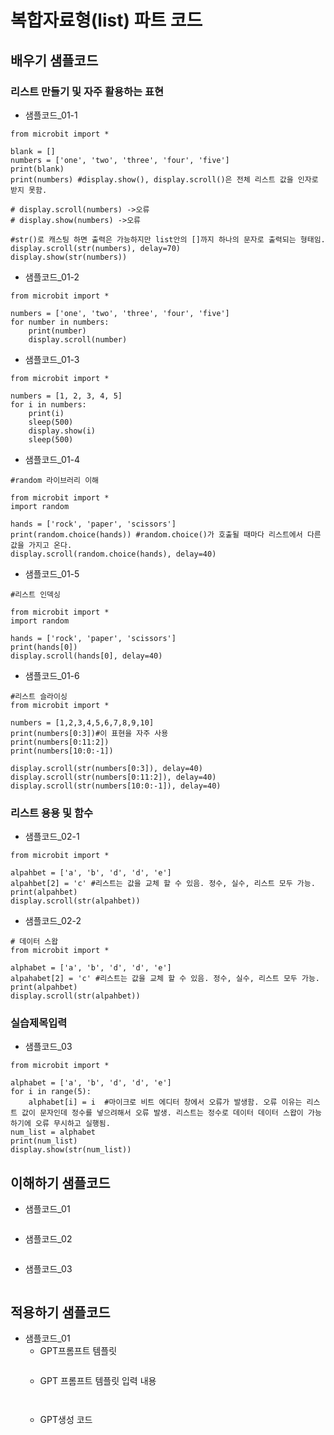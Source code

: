 # 복합자료형(list) 파트 코드
## 배우기 샘플코드
### 리스트 만들기 및 자주 활용하는 표현
* 샘플코드_01-1
```
from microbit import * 

blank = []
numbers = ['one', 'two', 'three', 'four', 'five']
print(blank)
print(numbers) #display.show(), display.scroll()은 전체 리스트 값을 인자로 받지 못함.

# display.scroll(numbers) ->오류
# display.show(numbers) ->오류

#str()로 캐스팅 하면 출력은 가능하지만 list안의 []까지 하나의 문자로 출력되는 형태임.
display.scroll(str(numbers), delay=70)
display.show(str(numbers))
```
* 샘플코드_01-2
```
from microbit import * 

numbers = ['one', 'two', 'three', 'four', 'five']
for number in numbers:
    print(number)
    display.scroll(number)
```

* 샘플코드_01-3
```
from microbit import * 

numbers = [1, 2, 3, 4, 5]
for i in numbers:
    print(i)
    sleep(500)
    display.show(i)
    sleep(500)
```

* 샘플코드_01-4
```
#random 라이브러리 이해

from microbit import *
import random

hands = ['rock', 'paper', 'scissors']
print(random.choice(hands)) #random.choice()가 호출될 때마다 리스트에서 다른 값을 가지고 온다.
display.scroll(random.choice(hands), delay=40)
```

* 샘플코드_01-5
```
#리스트 인덱싱

from microbit import *
import random

hands = ['rock', 'paper', 'scissors']
print(hands[0])
display.scroll(hands[0], delay=40)
```

* 샘플코드_01-6
```
#리스트 슬라이싱
from microbit import *

numbers = [1,2,3,4,5,6,7,8,9,10]
print(numbers[0:3])#이 표현을 자주 사용
print(numbers[0:11:2])
print(numbers[10:0:-1])

display.scroll(str(numbers[0:3]), delay=40)
display.scroll(str(numbers[0:11:2]), delay=40)
display.scroll(str(numbers[10:0:-1]), delay=40)
```

### 리스트 용용 및 함수
* 샘플코드_02-1
```
from microbit import *

alpahbet = ['a', 'b', 'd', 'd', 'e']
alpahbet[2] = 'c' #리스트는 값을 교체 할 수 있음. 정수, 실수, 리스트 모두 가능.
print(alpahbet)
display.scroll(str(alpahbet))
```
* 샘플코드_02-2
```
# 데이터 스왑
from microbit import *

alphabet = ['a', 'b', 'd', 'd', 'e']
alpahabet[2] = 'c' #리스트는 값을 교체 할 수 있음. 정수, 실수, 리스트 모두 가능.
print(alpahbet)
display.scroll(str(alpahbet))
```

### 실습제목입력
* 샘플코드_03
```
from microbit import *

alphabet = ['a', 'b', 'd', 'd', 'e']
for i in range(5):
    alphabet[i] = i  #마이크로 비트 에디터 창에서 오류가 발생함. 오류 이유는 리스트 값이 문자인데 정수를 넣으려해서 오류 발생. 리스트는 정수로 데이터 데이터 스왑이 가능하기에 오류 무시하고 실행됨. 
num_list = alphabet
print(num_list)
display.show(str(num_list))
```

## 이해하기 샘플코드
* 샘플코드_01
```
```

* 샘플코드_02
```
```

* 샘플코드_03
```
```

## 적용하기 샘플코드
* 샘플코드_01
  - GPT프롬프트 템플릿
    ```
  
    ```
  - GPT 프롬프트 템플릿 입력 내용
    ```
   
    ```
  - GPT생성 코드
    ```
   
    ```
